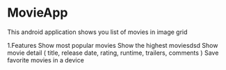 # MovieApp

This android application shows you list of movies in image grid 

1.Features
Show most popular movies 
Show the highest moviesdsd
Show movie detail ( title, release date, rating, runtime, trailers, comments )
Save favorite movies in a device 
